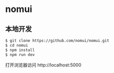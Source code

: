 # nomui
## 本地开发
```bash
$ git clone https://github.com/nomui/nomui.git
$ cd nomui
$ npm install
$ npm run dev
```
打开浏览器访问 http://localhost:5000